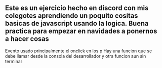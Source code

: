 Este es un ejercicio hecho en discord con mis colegotes aprendiendo un poquito cositas basicas de javascript usando la logica.
Buena practica para empezar en navidades a ponernos a hacer cosas
------------------------------------------------------------------------------------------------------------------------------------------------
Evento usado principalmente el onclick en los p
Hay una funcion que se debe llamar desde la consola del desarrollador y otra funcion aun sin terminar
